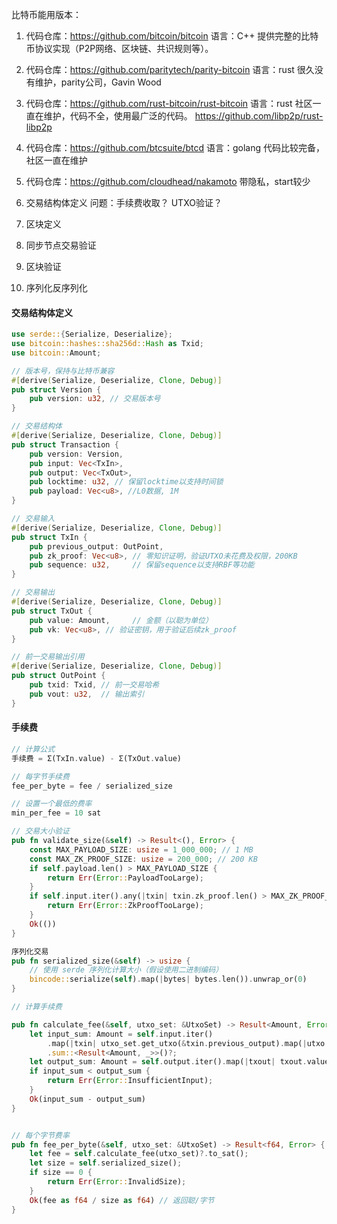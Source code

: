 比特币能用版本：

1. 代码仓库：https://github.com/bitcoin/bitcoin 语言：C++
提供完整的比特币协议实现（P2P网络、区块链、共识规则等）。
2.  代码仓库：https://github.com/paritytech/parity-bitcoin 语言：rust
很久没有维护，parity公司，Gavin Wood
3. 代码仓库：https://github.com/rust-bitcoin/rust-bitcoin 语言：rust
社区一直在维护，代码不全，使用最广泛的代码。 https://github.com/libp2p/rust-libp2p
4. 代码仓库：https://github.com/btcsuite/btcd  语言：golang
代码比较完备，社区一直在维护
5. 代码仓库：https://github.com/cloudhead/nakamoto  带隐私，start较少


1. 交易结构体定义  问题：手续费收取？ UTXO验证？
2. 区块定义
3. 同步节点交易验证
4. 区块验证
5. 序列化反序列化

#### 交易结构体定义
```rust
use serde::{Serialize, Deserialize};
use bitcoin::hashes::sha256d::Hash as Txid;
use bitcoin::Amount;

// 版本号，保持与比特币兼容
#[derive(Serialize, Deserialize, Clone, Debug)]
pub struct Version {
    pub version: u32, // 交易版本号
}

// 交易结构体
#[derive(Serialize, Deserialize, Clone, Debug)]
pub struct Transaction {
    pub version: Version,
    pub input: Vec<TxIn>,
    pub output: Vec<TxOut>,
    pub locktime: u32, // 保留locktime以支持时间锁
    pub payload: Vec<u8>, //L0数据, 1M
}

// 交易输入
#[derive(Serialize, Deserialize, Clone, Debug)]
pub struct TxIn {
    pub previous_output: OutPoint,
    pub zk_proof: Vec<u8>, // 零知识证明，验证UTXO未花费及权限，200KB
    pub sequence: u32,     // 保留sequence以支持RBF等功能
}

// 交易输出
#[derive(Serialize, Deserialize, Clone, Debug)]
pub struct TxOut {
    pub value: Amount,     // 金额（以聪为单位）
    pub vk: Vec<u8>, // 验证密钥，用于验证后续zk_proof
}

// 前一交易输出引用
#[derive(Serialize, Deserialize, Clone, Debug)]
pub struct OutPoint {
    pub txid: Txid, // 前一交易哈希
    pub vout: u32,  // 输出索引
}
```

#### 手续费

```rust
// 计算公式
手续费 = Σ(TxIn.value) - Σ(TxOut.value)

// 每字节手续费
fee_per_byte = fee / serialized_size

// 设置一个最低的费率
min_per_fee = 10 sat

// 交易大小验证
pub fn validate_size(&self) -> Result<(), Error> {
    const MAX_PAYLOAD_SIZE: usize = 1_000_000; // 1 MB
    const MAX_ZK_PROOF_SIZE: usize = 200_000; // 200 KB
    if self.payload.len() > MAX_PAYLOAD_SIZE {
        return Err(Error::PayloadTooLarge);
    }
    if self.input.iter().any(|txin| txin.zk_proof.len() > MAX_ZK_PROOF_SIZE) {
        return Err(Error::ZkProofTooLarge);
    }
    Ok(())
}

序列化交易
pub fn serialized_size(&self) -> usize {
    // 使用 serde 序列化计算大小（假设使用二进制编码）
    bincode::serialize(self).map(|bytes| bytes.len()).unwrap_or(0)
}

// 计算手续费

pub fn calculate_fee(&self, utxo_set: &UtxoSet) -> Result<Amount, Error> {
    let input_sum: Amount = self.input.iter()
        .map(|txin| utxo_set.get_utxo(&txin.previous_output).map(|utxo| utxo.value))
        .sum::<Result<Amount, _>>()?;
    let output_sum: Amount = self.output.iter().map(|txout| txout.value).sum();
    if input_sum < output_sum {
        return Err(Error::InsufficientInput);
    }
    Ok(input_sum - output_sum)
}


// 每个字节费率
pub fn fee_per_byte(&self, utxo_set: &UtxoSet) -> Result<f64, Error> {
    let fee = self.calculate_fee(utxo_set)?.to_sat();
    let size = self.serialized_size();
    if size == 0 {
        return Err(Error::InvalidSize);
    }
    Ok(fee as f64 / size as f64) // 返回聪/字节
}

```

